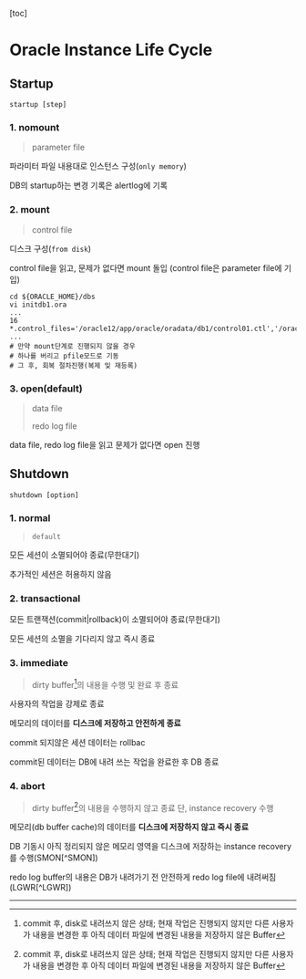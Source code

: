 [toc]

# Oracle Instance Life Cycle

## Startup

`startup [step]`

### 1. nomount

> parameter file

파라미터 파일 내용대로 인스턴스 구성(`only memory`)

DB의 startup하는 변경 기록은 alertlog에 기록

### 2. mount

> control file

디스크 구성(`from disk`)

control file을 읽고, 문제가 없다면 mount 돌입
(control file은 parameter file에 기입)

```shell
cd ${ORACLE_HOME}/dbs
vi initdb1.ora
...
16 *.control_files='/oracle12/app/oracle/oradata/db1/control01.ctl','/oracle12/app/oracle/oradata/db1/control02.ctl'
...
# 만약 mount단계로 진행되지 않을 경우
# 하나를 버리고 pfile모드로 기동
# 그 후, 회복 절차진행(복제 및 재등록)
```

### 3. open(default)

> data file
>
> redo log file

data file, redo log file을 읽고 문제가 없다면 open 진행

## Shutdown

`shutdown [option]`

### 1. normal

> `default`

모든 세션이 소멸되어야 종료(무한대기)

추가적인 세션은 허용하지 않음

### 2. transactional

모든 트랜잭션(commit|rollback)이 소멸되어야 종료(무한대기)

모든 세션의 소멸을 기다리지 않고 즉시 종료

### 3. immediate

> dirty buffer[^dirty buffer]의 내용을 수행 및 완료 후 종료

사용자의 작업을 강제로 종료

메모리의 데이터를 **디스크에 저장하고 안전하게 종료**

commit 되지않은 세션 데이터는 rollbac

commit된 데이터는 DB에 내려 쓰는 작업을 완료한 후 DB 종료

### 4. abort

> dirty buffer[^dirty buffer]의 내용을 수행하지 않고 종료
> 단, instance recovery 수행

메모리(db buffer cache)의 데이터를 **디스크에 저장하지 않고 즉시 종료**

DB 기동시 아직 정리되지 않은 메모리 영역을 디스크에 저장하는 instance recovery를 수행(SMON[^SMON])

redo log buffer의 내용은 DB가 내려가기 전 안전하게 redo log file에 내려써짐(LGWR[^LGWR])

---

[^Pinned Buffer]: commit 전, 변경여지가 있는 상태; 다른 사용자가 이미 사용하고 있는 Buffer Block으로 사용할 수 없음
[^Dirty Buffer]: commit 후, disk로 내려쓰지 않은 상태; 현재 작업은 진행되지 않지만 다른 사용자가 내용을 변경한 후 아직 데이터 파일에 변경된 내용을 저장하지 않은 Buffer
[^Free Buffer]: 사용되지 않았거나(Unused) 또는 Dirty Buffer 였다가 디스크로 저장이 되고 다시 재사용 가능하게 된 Block